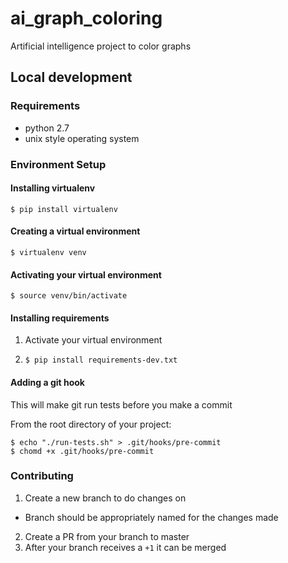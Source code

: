 # ai_graph_coloring

Artificial intelligence project to color graphs

## Local development

### Requirements

- python 2.7
- unix style operating system

### Environment Setup

#### Installing virtualenv

    $ pip install virtualenv

#### Creating a virtual environment
    $ virtualenv venv
    
#### Activating your virtual environment

    $ source venv/bin/activate
    
#### Installing requirements

1. Activate your virtual environment

2. `$ pip install requirements-dev.txt`

#### Adding a git hook

This will make git run tests before you make a commit

From the root directory of your project:

    $ echo "./run-tests.sh" > .git/hooks/pre-commit
    $ chomd +x .git/hooks/pre-commit    

### Contributing

1. Create a new branch to do changes on
- Branch should be appropriately named for the changes made
2. Create a PR from your branch to master
3. After your branch receives a `+1` it can be merged
